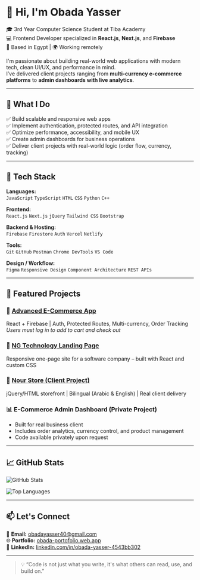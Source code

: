 # 👋 Hi, I'm Obada Yasser

🎓 3rd Year Computer Science Student at Tiba Academy  
💻 Frontend Developer specialized in **React.js**, **Next.js**, and **Firebase**  
📍 Based in Egypt | 🌍 Working remotely

I'm passionate about building real-world web applications with modern tech, clean UI/UX, and performance in mind.  
I’ve delivered client projects ranging from **multi-currency e-commerce platforms** to **admin dashboards with live analytics**.

---

## 🚀 What I Do

✅ Build scalable and responsive web apps  
✅ Implement authentication, protected routes, and API integration  
✅ Optimize performance, accessibility, and mobile UX  
✅ Create admin dashboards for business operations  
✅ Deliver client projects with real-world logic (order flow, currency, tracking)

---

## 🔧 Tech Stack

**Languages:**  
`JavaScript` `TypeScript` `HTML` `CSS` `Python` `C++`

**Frontend:**  
`React.js` `Next.js` `jQuery` `Tailwind CSS` `Bootstrap`

**Backend & Hosting:**  
`Firebase` `Firestore` `Auth` `Vercel` `Netlify`

**Tools:**  
`Git` `GitHub` `Postman` `Chrome DevTools` `VS Code`

**Design / Workflow:**  
`Figma` `Responsive Design` `Component Architecture` `REST APIs`

---

## 🌟 Featured Projects

### 🛒 [Advanced E-Commerce App](https://ecoomercep.web.app/)  
React + Firebase | Auth, Protected Routes, Multi-currency, Order Tracking  
_Users must log in to add to cart and check out_

### 💼 [NG Technology Landing Page](https://ng-technology.vercel.app/)  
Responsive one-page site for a software company – built with React and custom CSS

### 🧕 [Nour Store (Client Project)](https://obadayasser.github.io/Nour-Store/)  
jQuery/HTML storefront | Bilingual (Arabic & English) | Real client delivery

### 📊 E-Commerce Admin Dashboard (Private Project)  
- Built for real business client  
- Includes order analytics, currency control, and product management  
- Code available privately upon request

---

## 📈 GitHub Stats

![GitHub Stats](https://github-readme-stats.vercel.app/api?username=obadayasser&show_icons=true&theme=tokyonight)

![Top Languages](https://github-readme-stats.vercel.app/api/top-langs/?username=obadayasser&layout=compact&theme=tokyonight)

---

## 📫 Let's Connect

📧 **Email:** obadayasser40@gmail.com  
🌐 **Portfolio:** [obada-portofolio.web.app](https://obada-portofolio.web.app)  
💼 **LinkedIn:** [linkedin.com/in/obada-yasser-4543bb302](https://www.linkedin.com/in/obada-yasser-4543bb302)

---

> 💡 “Code is not just what you write, it's what others can read, use, and build on.”


